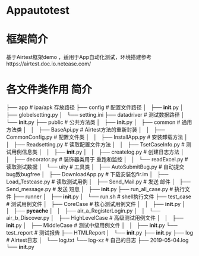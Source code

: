 # Appautotest
# 框架简介
基于Airtest框架demo ，适用于App自动化测试，环境搭建参考https://airtest.doc.io.netease.com/


# 各文件类作用 简介
├── app                      # ipa/apk 存放路径
├── config                   # 配置文件路径
│   ├── __init__.py
│   ├── globelsetting.py
│   └── setting.ini
├── datadriver               # 测试数据路径
│   └── __init__.py
├── public                   # 公共方法类
│   ├── __init__.py
│   ├── common               # 通用方法类
│   │   ├── BaseApi.py       # Airtest方法的重新封装
│   │   ├── CommonConfig.py  # 配置文件类
│   │   ├── InstallApp.py    # 安装卸载方法
│   │   ├── Readsetting.py   # 读取配置文件方法
│   │   ├── TsetCaseInfo.py  # 测试用例信息类
│   │   ├── __init__.py
│   │   ├── createlog.py     # 创建日志方法
│   │   ├── decorator.py     # 装饰器类用于 重跑和监控 
│   │   └── readExcel.py     # 读取测试数据
│   └── uity                 # 工具类
│       ├── AutoSubmitBug.py # 自动提交bug致bugfree
│       ├── DownloadApp.py   # 下载安装包fir.im
│       ├── Load_Testcase.py # 读取测试用例
│       ├── Send_Mail.py     # 发送 邮件
│       ├── Send_message.py  # 发送 短息
│       ├── __init__.py
├── run_all_case.py         # 执行文件
├── runner
│   ├── __init__.py
│   └── run.sh              # shell执行文件
├── test_case               # 测试用例文件
│   ├── CoreCase          	# 核心测试用例文件
│   │   ├── __init__.py
│   │   ├── __pycache__
│   │   ├── air_a_RegisterLogin.py
│   │   └── air_b_Discover.py
│   ├── HighLevelCase      # 高级测试用例文件
│   │   ├── __init__.py
│   ├── MiddleCase         # 测试中级用例文件
│   │   ├── __init__.py
└── test_report			   # 测试报告
    ├── HTMLReport
    │   └── __init__.py
    ├── __init__.py
    ├── log               # Airtest日志
    │   └── log.txt
    └── log-xz			  # 自己的日志
        ├── 2019-05-04.log
        └── __init__.py
